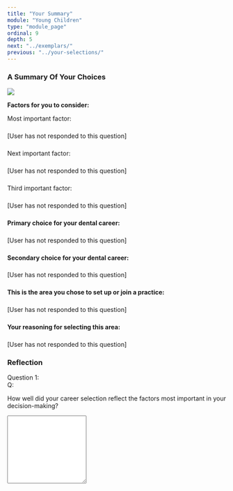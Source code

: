 ```yaml
---
title: "Your Summary"
module: "Young Children"
type: "module_page"
ordinal: 9
depth: 5
next: "../exemplars/"
previous: "../your-selections/"
---
```

<h3>A Summary Of Your Choices</h3><div class='maintext'>
<div class="right"><img src="https://s3.amazonaws.com/ccnmtl-pass-static-prod/uploads/images/2012/09/10/you-edit.jpg"></div>
<p><strong>Factors for you to consider:</strong></p>

Most important factor:</div>
<h3></h3>




  <p class="warning">[User has not responded to this question]</p>




<h3></h3><div class='maintext'>Next important factor:</div>
<h3></h3>




  <p class="warning">[User has not responded to this question]</p>




<h3></h3><div class='maintext'>Third important factor:</div>
<h3></h3>




  <p class="warning">[User has not responded to this question]</p>




<h3></h3><div class="maintext"><strong>Primary choice for your dental career:</strong></div>
<h3></h3>




  <p class="warning">[User has not responded to this question]</p>




<h3></h3><div class="maintext"><strong>Secondary choice for your dental career:</strong></div>
<h3></h3>




  <p class="warning">[User has not responded to this question]</p>




<h3></h3><div class='maintext'><strong>This is the area you chose to set up or join a practice:</strong></div>
<h3></h3>




  <p class="warning">[User has not responded to this question]</p>




<h3></h3><div class='maintext'><strong>Your reasoning for selecting this area:</strong></div>
<h3></h3>




  <p class="warning">[User has not responded to this question]</p>




<h3>Reflection</h3>







  


<div class="cases"><div class="casetitle">Question 1:</div><div class="casecontent"><div class="casequestion"><div class="casequestion-text clearfix"><div class="q-mod5">Q:</div><div class="question-text"><p>How well did your career selection reflect the factors most important in your decision-making?</p></div></div><textarea rows="10" name="pageblock-32-question18" class="form-control"></textarea></div></div></div>





